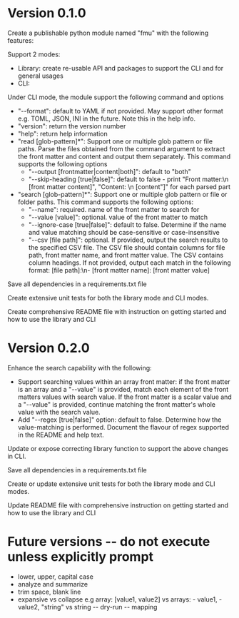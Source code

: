# Version 0.1.0

Create a publishable python module named "fmu" with the following features:


Support 2 modes:
- Library: create re-usable API and packages to support the CLI and for general usages
- CLI:

Under CLI mode, the module support the following command and options
- "--format": default to YAML if not provided. May support other format e.g. TOML, JSON, INI in the future. Note this in the help info.
- "version": return the version number
- "help": return help information
- "read [glob-pattern]*": Support one or multiple glob pattern or file paths. Parse the files obtained from the command argument to extract the front matter and content and output them separately. This command supports the following options
  + "--output [frontmatter|content|both]": default to "both"
  + "--skip-heading [true|false]": default to false - print "Front matter:\n [front matter content]", "Content: \n [content"]" for each parsed part
- "search [glob-pattern]*": Support one or multiple glob pattern or file or folder paths. This command supports the following options:
  + "--name": required. name of the front matter to search for
  + "--value [value]": optional. value of the front matter to match
  + "--ignore-case [true|false]": default to false. Determine if the name and value matching should be case-sensitive or case-insensitive
  + "--csv [file path]": optional. If provided, output the search results to the specified CSV file. The CSV file should contain columns for file path, front matter name, and front matter value. The CSV contains column headings. If not provided, output each match in the following format: [file path]:\n- [front matter name]: [front matter value]

Save all dependencies in a requirements.txt file

Create extensive unit tests for both the library mode and CLI modes. 

Create comprehensive README file with instruction on getting started and how to use the library and CLI

# Version 0.2.0

Enhance the search capability with the following:
- Support searching values within an array front matter: if the front matter is an array and a "--value" is provided, match each element of the front matters values with search value. If the front matter is a scalar value and a "--value" is provided, continue matching the front matter's whole value with the search value. 
- Add "--regex [true|false]" option: default to false. Determine how the value-matching is performed. Document the flavour of regex supported in the README and help text.

Update or expose correcting library function to support the above changes in CLI.

Save all dependencies in a requirements.txt file

Create or update extensive unit tests for both the library mode and CLI modes. 

Update README file with comprehensive instruction on getting started and how to use the library and CLI


# Future versions -- do not execute unless explicitly prompt

- lower, upper, capital case
- analyze and summarize
- trim space, blank line
- expansive vs collapse e.g array: [value1, value2] vs arrays: - value1, - value2, "string" vs string
-- dry-run
-- mapping

